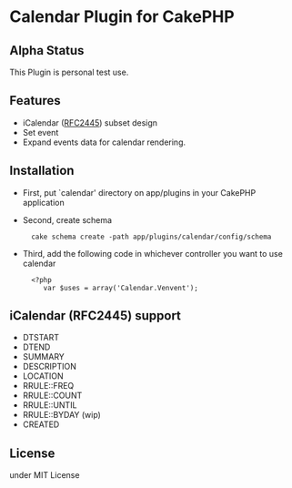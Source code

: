 # Calendar Plugin for CakePHP #

## Alpha Status ##

This Plugin is personal test use.

## Features ##

* iCalendar ([RFC2445](http://tools.ietf.org/html/rfc2445)) subset design
* Set event
* Expand events data  for calendar rendering.

## Installation ##

* First, put `calendar' directory on app/plugins in your CakePHP application
* Second, create schema

        cake schema create -path app/plugins/calendar/config/schema
* Third, add the following code in whichever controller you want to use calendar

        <?php
           var $uses = array('Calendar.Venvent');

## iCalendar (RFC2445) support ##

* DTSTART
* DTEND
* SUMMARY
* DESCRIPTION
* LOCATION
* RRULE::FREQ
* RRULE::COUNT
* RRULE::UNTIL
* RRULE::BYDAY (wip)
* CREATED

## License ##

under MIT License
